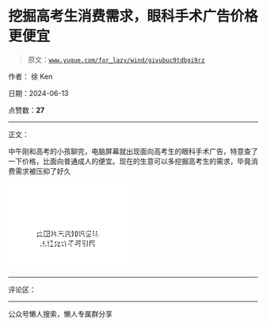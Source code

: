 # 挖掘高考生消费需求，眼科手术广告价格更便宜

> 原文：[`www.yuque.com/for_lazy/wind/givubuc9tdbgi9rz`](https://www.yuque.com/for_lazy/wind/givubuc9tdbgi9rz)

作者： 徐 Ken

日期：2024-06-13

点赞数：**27**

* * *

正文：

中午刚和高考的小孩聊完，电脑屏幕就出现面向高考生的眼科手术广告，特意查了一下价格，比面向普通成人的便宜。现在的生意可以多挖掘高考生的需求，毕竟消费需求被压抑了好久

![](img/364e9be5f0039a093ae15c93410041f6.png)

* * *

评论区：

* * *

公众号懒人搜索，懒人专属群分享
